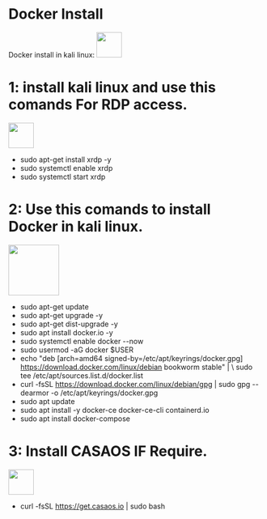 # Docker Install
Docker install in kali linux: 
<a href="https://hktechnology.in"><img src="https://yoolk.ninja/wp-content/uploads/2020/06/Apps-Ms-Remote-Desktop-1024x1024.png" width="50"></img></a>


# **1: install kali linux and use this comands For RDP access.**
<img src="https://yoolk.ninja/wp-content/uploads/2020/06/Apps-Ms-Remote-Desktop-1024x1024.png" width="50">

  -  sudo apt-get install xrdp -y
  -  sudo systemctl enable xrdp
  -  sudo systemctl start xrdp
 
# **2: Use this comands to install Docker in kali linux.**
<img src="https://upload.wikimedia.org/wikipedia/commons/thumb/4/4e/Docker_%28container_engine%29_logo.svg/2560px-Docker_%28container_engine%29_logo.svg.png" width="100">

 - sudo apt-get update
 - sudo apt-get upgrade -y
 - sudo apt-get dist-upgrade -y
 - sudo apt install docker.io -y
 - sudo systemctl enable docker --now
 - sudo usermod -aG docker $USER
 - echo "deb [arch=amd64 signed-by=/etc/apt/keyrings/docker.gpg] https://download.docker.com/linux/debian bookworm stable" | \ sudo tee /etc/apt/sources.list.d/docker.list
 - curl -fsSL https://download.docker.com/linux/debian/gpg | sudo gpg --dearmor -o /etc/apt/keyrings/docker.gpg
 - sudo apt update
 - sudo apt install -y docker-ce docker-ce-cli containerd.io
 - sudo apt install docker-compose



# **3: Install CASAOS IF Require.**
<img src="https://wiki.casaos.io/_assets/casaos-no-text.svg" width="50">

 - curl -fsSL https://get.casaos.io | sudo bash

